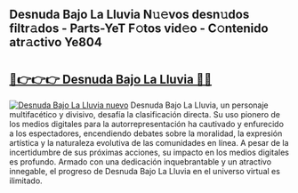 ## Desnuda Bajo La Lluvia N𝚞𝚎vos desn𝚞dos filtr𝚊dos - Parts-YeT F𝚘tos vid𝚎o - C𝚘ntenido atr𝚊ctivo Ye804

# <h2><a href="http://mb74yq.tromn.icu/?c=Desnuda+Bajo+La+Lluvia">🔗👉👉👉 Desnuda Bajo La Lluvia 🔗🔗</a></h2>

[![Desnuda Bajo La Lluvia nuevo](https://i.imgur.com/pEAQMta.gif)](http://mb74yq.tromn.icu/?c=Desnuda+Bajo+La+Lluvia)
Desnuda Bajo La Lluvia, un personaje multifacético y divisivo, desafía la clasificación directa. Su uso pionero de los medios digitales para la autorrepresentación ha cautivado y enfurecido a los espectadores, encendiendo debates sobre la moralidad, la expresión artística y la naturaleza evolutiva de las comunidades en línea. A pesar de la incertidumbre de sus próximas acciones, su impacto en los medios digitales es profundo. Armado con una dedicación inquebrantable y un atractivo innegable, el progreso de Desnuda Bajo La Lluvia en el universo virtual es ilimitado.
